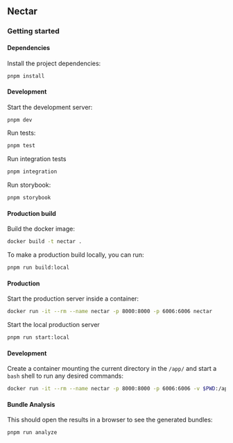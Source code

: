## Nectar

### Getting started

#### Dependencies

Install the project dependencies:

```bash
pnpm install
```

#### Development

Start the development server:

```bash
pnpm dev
```

Run tests:

```bash
pnpm test
```

Run integration tests

```bash
pnpm integration
```

Run storybook:

```bash
pnpm storybook
```

#### Production build

Build the docker image:

```bash
docker build -t nectar .
```

To make a production build locally, you can run:

```bash
pnpm run build:local
```

#### Production

Start the production server inside a container:

```bash
docker run -it --rm --name nectar -p 8000:8000 -p 6006:6006 nectar
```

Start the local production server

```bash
pnpm run start:local
```

#### Development

Create a container mounting the current directory in the `/app/` and start a `bash` shell to run any desired commands:

```bash
docker run -it --rm --name nectar -p 8000:8000 -p 6006:6006 -v $PWD:/app/ nectar bash
```

#### Bundle Analysis

This should open the results in a browser to see the generated bundles:

```bash
pnpm run analyze
```
